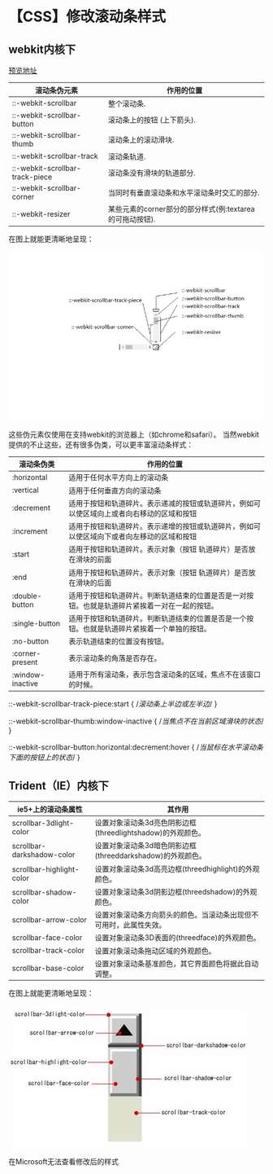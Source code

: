 # 【CSS】修改滚动条样式
## webkit内核下

[预览地址](http://blog-demo.qiufeihong.top/var/lib/jenkins/jobs/vuepress-blog/workspace/docs/technical-summary/scrollbar/scroll.html)

滚动条伪元素|作用的位置
--|--
::-webkit-scrollbar|整个滚动条.
::-webkit-scrollbar-button|滚动条上的按钮 (上下箭头).
::-webkit-scrollbar-thumb|滚动条上的滚动滑块.
::-webkit-scrollbar-track|滚动条轨道.
::-webkit-scrollbar-track-piece|滚动条没有滑块的轨道部分.
::-webkit-scrollbar-corner|当同时有垂直滚动条和水平滚动条时交汇的部分.
::-webkit-resizer|某些元素的corner部分的部分样式(例:textarea的可拖动按钮).

在图上就能更清晰地呈现：

![avatar](./scroll2.png)


这些伪元素仅使用在支持webkit的浏览器上（如chrome和safari）。
当然webkit提供的不止这些，还有很多伪类，可以更丰富滚动条样式：

滚动条伪类|作用的位置
--|--
:horizontal|适用于任何水平方向上的滚动条
:vertical|适用于任何垂直方向的滚动条
:decrement|适用于按钮和轨道碎片。表示递减的按钮或轨道碎片，例如可以使区域向上或者向右移动的区域和按钮
:increment|适用于按钮和轨道碎片。表示递增的按钮或轨道碎片，例如可以使区域向下或者向左移动的区域和按钮
:start|适用于按钮和轨道碎片。表示对象（按钮 轨道碎片）是否放在滑块的前面
:end|适用于按钮和轨道碎片。表示对象（按钮 轨道碎片）是否放在滑块的后面
:double-button|适用于按钮和轨道碎片。判断轨道结束的位置是否是一对按钮。也就是轨道碎片紧挨着一对在一起的按钮。
:single-button|适用于按钮和轨道碎片。判断轨道结束的位置是否是一个按钮。也就是轨道碎片紧挨着一个单独的按钮。
:no-button|表示轨道结束的位置没有按钮。
:corner-present|表示滚动条的角落是否存在。
:window-inactive|适用于所有滚动条，表示包含滚动条的区域，焦点不在该窗口的时候。
 
::-webkit-scrollbar-track-piece:start {
/*滚动条上半边或左半边*/
}
 
::-webkit-scrollbar-thumb:window-inactive {
/*当焦点不在当前区域滑块的状态*/
}
 
::-webkit-scrollbar-button:horizontal:decrement:hover {
/*当鼠标在水平滚动条下面的按钮上的状态*/
}

## Trident（IE）内核下

ie5+上的滚动条属性|其作用
--|--
scrollbar-3dlight-color|设置对象滚动条3d亮色阴影边框(threedlightshadow)的外观颜色。
scrollbar-darkshadow-color|设置对象滚动条3d暗色阴影边框(threeddarkshadow)的外观颜色。
scrollbar-highlight-color|设置对象滚动条3d高亮边框(threedhighlight)的外观颜色。
scrollbar-shadow-color|设置对象滚动条3d阴影边框(threedshadow)的外观颜色。
scrollbar-arrow-color|设置对象滚动条方向箭头的颜色。当滚动条出现但不可用时，此属性失效。
scrollbar-face-color|设置对象滚动条3D表面的(threedface)的外观颜色。
scrollbar-track-color|设置对象滚动条拖动区域的外观颜色。
scrollbar-base-color|设置对象滚动条基准颜色，其它界面颜色将据此自动调整。

在图上就能更清晰地呈现：

![avatar](./scroll.jpg)

在Microsoft无法查看修改后的样式